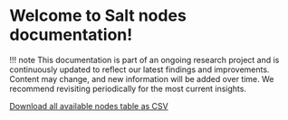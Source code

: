 # Welcome to Salt nodes documentation!

!!! note
    This documentation is part of an ongoing research project and is continuously updated to reflect our latest findings and improvements. Content may change, and new information will be added over time. We recommend revisiting periodically for the most current insights.

[Download all available nodes table as CSV](info_table.csv)
